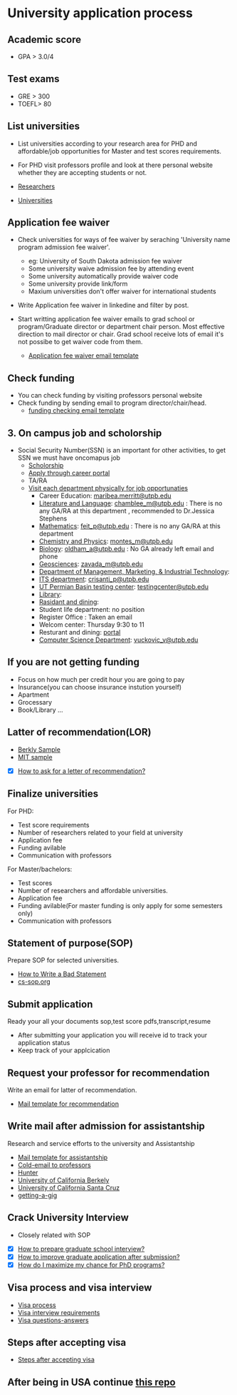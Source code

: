 # University application process

## Academic score

* GPA > 3.0/4

## Test exams 

* GRE > 300
* TOEFL> 80


## List universities 

* List universities according to your research area for PHD and affordable/job opportunities for Master and test scores requirements.
* For PHD visit professors profile and look at there personal website whether they are accepting students or not.

* [Researchers](https://github.com/MadanBaduwal/university-application-process/blob/main/cv-researchers.md)
* [Universities](https://github.com/MadanBaduwal/university-application-process/blob/main/universities.md)


## Application fee waiver

* Check universities for ways of fee waiver by seraching 'University name program admission fee waiver'. 
    * eg: University of South Dakota admission fee waiver
    * Some university waive admission fee by attending event
    * Some university automatically provide waiver code
    * Some university provide link/form
    * Maxium universities don't offer waiver for international students

* Write Application fee waiver in linkedine and filter by post.
 

* Start writting application fee waiver emails to grad school or program/Graduate director or department chair person. Most effective direction to mail director or chair. Grad school receive lots of email it's not possibe to get waiver code from them.

    * [Application fee waiver email template](https://github.com/MadanBaduwal/university-application-process/blob/main/application-fee-waiver.md)


## Check funding 

* You can check funding by visiting professors personal website 
* Check funding by sending email to program director/chair/head.
   * [funding checking email template](https://github.com/MadanBaduwal/university-application-process/blob/main/funding-available-at-university.md)

## 3. On campus job and scholorship
- Social Security Number(SSN) is an important for other activities, to get SSN we must have oncomapus job
    * [Scholorship](https://www.utpb.edu/admissions-aid/scholarships/index)
    * [Apply through career portal](https://www.utpb.edu/university-offices/human-resources/index)
    * TA/RA
    * [Visit each department physically for job opportunaties](https://www.utpb.edu/academics/colleges/department-index)
        * Career Education: maribea.merritt@utpb.edu
        * [Literature and Language](https://www.utpb.edu/academics/colleges/arts-sciences/departments/literature-language/index): chamblee_m@utpb.edu : There is no any GA/RA at this department , recommended to Dr.Jessica Stephens
        * [Mathematics](https://www.utpb.edu/academics/colleges/arts-sciences/departments/mathematics/index): feit_p@utpb.edu : There is no any GA/RA at this department
        * [Chemistry and Physics](https://www.utpb.edu/academics/colleges/arts-sciences/departments/chemistry/index): montes_m@utpb.edu
        * [Biology](https://www.utpb.edu/academics/colleges/arts-sciences/departments/biology/index): oldham_a@utpb.edu : No GA already left email and phone
        * [Geosciences](https://www.utpb.edu/academics/colleges/arts-sciences/departments/geosciences/index): zavada_m@utpb.edu
        * [Department of Management, Marketing, & Industrial Technology](https://www.utpb.edu/academics/colleges/business/departments/management-marketing-industrial-tech/index): 
        * [ITS department](https://www.utpb.edu/university-offices/information-technology/index): crisanti_p@utpb.edu
        * [UT Permian Basin testing center](https://www.utpb.edu/academics/advising-and-support/testing-center/index): testingcenter@utpb.edu
        * [Library](https://www.utpb.edu/library/index):
        * [Rasidant and dining](https://www.utpb.edu/life-at-utpb/housing-and-dining/index): 
        * Student life department: no position
        * Register Office : Taken an email
        * Welcom center: Thursday 9:30 to 11
        * Resturant and dining: [portal](https://jobs.compassgroupcareers.com/search/)
        * [Computer Science Department](https://www.utpb.edu/academics/colleges/arts-sciences/departments/computer-science/index): vuckovic_v@utpb.edu

## If you are not getting funding 

* Focus on how much per credit hour you are going to pay
* Insurance(you can choose insurance instution  yourself)
* Apartment
* Grocessary 
* Book/Library ... 

## Latter of recommendation(LOR)

*  [Berkly Sample](https://gsi.berkeley.edu/media/sample-recommendation-letter.pdf)
*  [MIT sample](https://mitadmissions.org/apply/parents-educators/writingrecs/)
- [X] [How to ask for a letter of recommendation?](https://twitter.com/jbhuang0604/status/1522072974068703233)
	
## Finalize universities

For PHD:
* Test score requirements
* Number of researchers related to your field at university
* Application fee
* Funding avilable
* Communication with professors

For Master/bachelors:
* Test scores
* Number of researchers and affordable universities.
* Application fee
* Funding avilable(For master funding is only apply for some semesters only)
* Communication with professors

## Statement of purpose(SOP)
Prepare SOP for selected universities.
*  [How to Write a Bad Statement](http://www.cs.cmu.edu/~pavlo/blog/2015/10/how-to-write-a-bad-statement-for-a-computer-science-phd-admissions-application.html?fbclid=IwAR0m9XcJ-8teKsEIvoLDZ4HbwfNOXEq-w8JBNvKVsbM5A2vMNSF1V4xCmGU)
*  [cs-sop.org](https://cs-sop.org/)

## Submit application
Ready your all your documents sop,test score pdfs,transcript,resume

- After submitting your application you will receive id to track your application status
- Keep track of your applcication 


## Request your professor for recommendation

Write an email for latter of recommendation.
 
*  [Mail template for recommendation](https://github.com/MadanBaduwal/university-application-process/blob/main/recommendation-email.md)


## Write mail after admission for assistantship
Research and service efforts to the university and Assistantship

*  [Mail template for assistantship](https://github.com/MadanBaduwal/university-application-process/blob/main/email-for-assistantship.md)
*  [Cold-email to professors](https://github.com/MadanBaduwal/university-application-process/blob/main/cold-email.md)
*  [Hunter](https://www.hunter.cuny.edu/ugresearch/repository/files/Approaching%20a%20Faculty%20Member.pdf)
*  [University of California Berkely](https://research.berkeley.edu/how-cold-email-professor)
*  [University of California Santa Cruz](https://ugr.ue.ucsc.edu/email)	
*  [getting-a-gig](https://github.com/cassidoo/getting-a-gig)


## Crack University Interview

- Closely related with SOP

- [X] [How to prepare graduate school interview?](https://twitter.com/jbhuang0604/status/1482238901595127808)
- [X] [How to improve graduate application after submission?](https://twitter.com/jbhuang0604/status/1472410988322377732)
- [X] [How do I maximize my chance for PhD programs?](https://twitter.com/jbhuang0604/status/1425204888301150208)

## Visa process and visa interview

*  [Visa process](https://github.com/MadanBaduwal/people-in-computer-vision/blob/main/visa_processing.md)
*  [Visa interview requirements](https://github.com/MadanBaduwal/people-in-computer-vision/blob/main/visa-interview-requirments.md)
*  [Visa questions-answers](https://github.com/MadanBaduwal/people-in-computer-vision/blob/main/visa_interview_questions.md)

## Steps after accepting visa

*  [Steps after accepting visa](https://github.com/MadanBaduwal/university-application-process/blob/main/after-visa-accepted.md)

## After being in USA continue [this repo](https://github.com/MadanBaduwal/student-life-usa)

